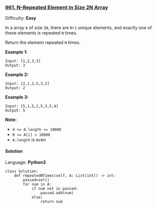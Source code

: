 ### [961\. N-Repeated Element in Size 2N Array](https://leetcode.com/problems/n-repeated-element-in-size-2n-array/)

Difficulty: **Easy**


In a array `A` of size `2N`, there are `N+1` unique elements, and exactly one of these elements is repeated `N` times.

Return the element repeated `N` times.


**Example 1:**

```
Input: [1,2,3,3]
Output: 3
```


**Example 2:**

```
Input: [2,1,2,5,3,2]
Output: 2
```


**Example 3:**

```
Input: [5,1,5,2,5,3,5,4]
Output: 5
```

**Note:**

*   `4 <= A.length <= 10000`
*   `0 <= A[i] < 10000`
*   `A.length` is even


#### Solution

Language: **Python3**

```python3
class Solution:
    def repeatedNTimes(self, A: List[int]) -> int:
        passed=set()
        for num in A:
            if num not in passed:
                passed.add(num)
            else:
                return num
```